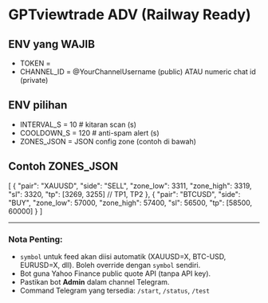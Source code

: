 # GPTviewtrade ADV (Railway Ready)

## ENV yang WAJIB
- TOKEN       = <token BotFather>
- CHANNEL_ID  = @YourChannelUsername  (public) ATAU numeric chat id (private)

## ENV pilihan
- INTERVAL_S  = 10        # kitaran scan (s)
- COOLDOWN_S  = 120       # anti-spam alert (s)
- ZONES_JSON  = JSON config zone (contoh di bawah)

## Contoh ZONES_JSON
[
  {
    "pair": "XAUUSD",
    "side": "SELL",
    "zone_low": 3311,
    "zone_high": 3319,
    "sl": 3320,
    "tp": [3269, 3255]          // TP1, TP2
  },
  {
    "pair": "BTCUSD",
    "side": "BUY",
    "zone_low": 57000,
    "zone_high": 57400,
    "sl": 56500,
    "tp": [58500, 60000]
  }
]

---

### Nota Penting:
- `symbol` untuk feed akan diisi automatik (XAUUSD=X, BTC-USD, EURUSD=X, dll). Boleh override dengan `symbol` sendiri.
- Bot guna Yahoo Finance public quote API (tanpa API key).
- Pastikan bot **Admin** dalam channel Telegram.
- Command Telegram yang tersedia: `/start`, `/status`, `/test`
